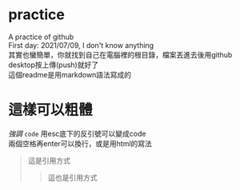 # practice
A practice of github <br/>
First day: 2021/07/09, I don't know anything <br/>
其實也蠻簡單，你就找到自己在電腦裡的根目錄，檔案丟進去後用github desktop按上傳(push)就好了 <br/>
這個readme是用markdown語法寫成的
# 這樣可以粗體
*強調*
`code`
用esc底下的反引號可以變成code  
兩個空格再enter可以換行，或是用html的寫法
>這是引用方式
>>這也是引用方式
